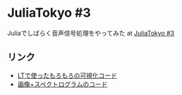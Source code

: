 # JuliaTokyo #3

Juliaでしばらく音声信号処理をやってみた at [JuliaTokyo #3](http://juliatokyo.connpass.com/event/13218/)

## リンク

- [LTで使ったもろもろの可視化コード](http://nbviewer.ipython.org/github/r9y9/JuliaTokyo3/blob/master/notebooks/JuliaTokyo%20%233.ipynb)
- [画像+スペクトログラムのコード](http://nbviewer.ipython.org/github/r9y9/JuliaTokyo3/blob/master/notebooks/Image%20addition.ipynb)
